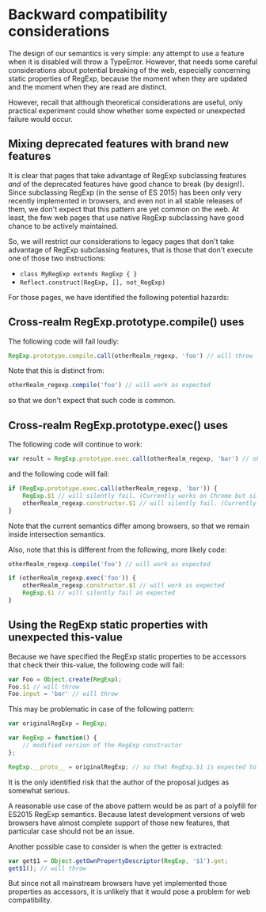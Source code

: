 # Backward compatibility considerations

The design of our semantics is very simple: any attempt to use a feature when it is disabled will throw a TypeError.
However, that needs some careful considerations about potential breaking of the web, especially concerning static properties of RegExp, because the moment when they are updated and the moment when they are read are distinct.

However, recall that although theoretical considerations are useful, only practical experiment could show whether some expected or unexpected failure would occur.

## Mixing deprecated features with brand new features

It is clear that pages that take advantage of RegExp subclassing features *and* of the deprecated features have good chance to break (by design!).
Since subclassing RegExp (in the sense of ES 2015) has been only very recently implemented in browsers, and even not in all stable releases of them, we don't expect that this pattern are yet common on the web. At least, the few web pages that use native RegExp subclassing have good chance to be actively maintained.

So, we will restrict our considerations to legacy pages that don't take advantage of RegExp subclassing features, that is those that don't execute one of those two instructions:

* `class MyRegExp extends RegExp { }`
* `Reflect.construct(RegExp, [], not_RegExp)`

For those pages, we have identified the following potential hazards:

## Cross-realm RegExp.prototype.compile() uses

The following code will fail loudly:

```js
RegExp.prototype.compile.call(otherRealm_regexp, 'foo') // will throw
```

Note that this is distinct from:

```js
otherRealm_regexp.compile('foo') // will work as expected
```

so that we don't expect that such code is common.

## Cross-realm RegExp.prototype.exec() uses

The following code will continue to work:

```js
var result = RegExp.prototype.exec.call(otherRealm_regexp, 'bar') // ok
```

and the following code will fail:

```js
if (RegExp.prototype.exec.call(otherRealm_regexp, 'bar')) {
    RegExp.$1 // will silently fail. (Currently works on Chrome but silently fails on Firefox)
    otherRealm_regexp.constructor.$1 // will silently fail. (Currently works on Firefox but silently fails on Chrome)
}
```

Note that the current semantics differ among browsers, so that we remain inside intersection semantics.

Also, note that this is different from the following, more likely code:

```js
otherRealm_regexp.compile('foo') // will work as expected

if (otherRealm_regexp.exec('foo')) {
    otherRealm_regexp.constructor.$1 // will work as expected
    RegExp.$1 // will silently fail as expected
}
```


## Using the RegExp static properties with unexpected this-value

Because we have specified the RegExp static properties to be accessors that check their this-value, the following code will fail:

```js
var Foo = Object.create(RegExp);
Foo.$1 // will throw
Foo.input = 'bar' // will throw
```

This may be problematic in case of the following pattern:

```js
var originalRegExp = RegExp;

var RegExp = function() {
    // modified version of the RegExp constructor
};

RegExp.__proto__ = originalRegExp; // so that RegExp.$1 is expected to continue to work.
```

It is the only identified risk that the author of the proposal judges as somewhat serious.

A reasonable use case of the above pattern would be as part of a polyfill for ES2015 RegExp semantics. Because latest development versions of web browsers have almost complete support of those new features, that particular case should not be an issue. 

Another possible case to consider is when the getter is extracted:

```js
var get$1 = Object.getOwnPropertyDescriptor(RegExp, '$1').get;
get$1(); // will throw
```

But since not all mainstream browsers have yet implemented those properties as accessors, it is unlikely that it would pose a problem for web compatibility.



